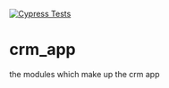 [![Cypress Tests](https://github.com/digi-serve/crm_app/actions/workflows/run-cypress-test.yml/badge.svg)](https://github.com/digi-serve/crm_app/actions/workflows/run-cypress-test.yml)

# crm_app

the modules which make up the crm app
